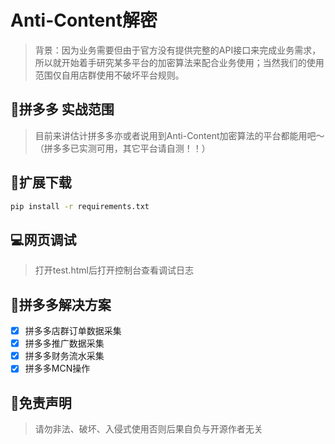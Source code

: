 # Anti-Content解密
> 背景：因为业务需要但由于官方没有提供完整的API接口来完成业务需求，所以就开始着手研究某多平台的加密算法来配合业务使用；当然我们的使用范围仅自用店群使用不破坏平台规则。

## 🍭拼多多 实战范围
> 目前来讲估计拼多多亦或者说用到Anti-Content加密算法的平台都能用吧～（拼多多已实测可用，其它平台请自测！！）

## 🔧扩展下载
```bash
pip install -r requirements.txt
```

## 💻网页调试
> 打开test.html后打开控制台查看调试日志

## 🚗拼多多解决方案
- [X] 拼多多店群订单数据采集
- [X] 拼多多推广数据采集
- [X] 拼多多财务流水采集
- [X] 拼多多MCN操作

## 🏨免责声明
> 请勿非法、破坏、入侵式使用否则后果自负与开源作者无关
